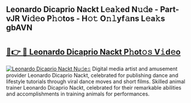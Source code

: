## Leonardo Dicaprio Nackt L𝚎a𝚔ed N𝚞𝚍e - Part-vJR Vi𝚍𝚎o P𝚑𝚘tos - H𝚘𝚝 O𝚗𝚕yf𝚊ns L𝚎a𝚔s gbAVN

# <h2><a href="http://kf8ade.oniu.top/?m=Leonardo+Dicaprio+Nackt">🔗👉 🔴 Leonardo Dicaprio Nackt P𝚑ot𝚘𝚜 V𝚒d𝚎o</a></h2>

[![Leonardo Dicaprio Nackt Nu𝚍e𝚜](https://i.imgur.com/0qMVB7G.gif)](http://kf8ade.oniu.top/?m=Leonardo+Dicaprio+Nackt)
Digital media artist and amusement provider Leonardo Dicaprio Nackt, celebrated for publishing dance and lifestyle tutorials through viral dance moves and short films. Skilled animal trainer Leonardo Dicaprio Nackt, celebrated for their remarkable abilities and accomplishments in training animals for performances.  
